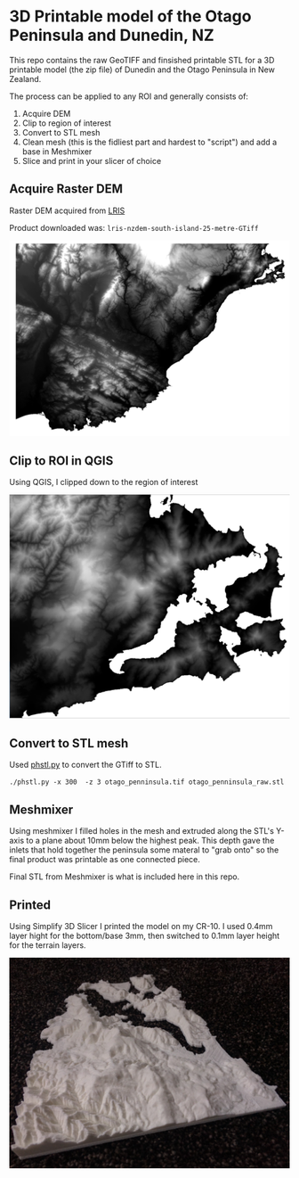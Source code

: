 
# 3D Printable model of the Otago Peninsula and Dunedin, NZ

This repo contains the raw GeoTIFF and finsished printable STL for a 3D printable model (the zip file) of Dunedin and the Otago Peninsula in New Zealand.

The process can be applied to any ROI and generally consists of:

1. Acquire DEM
2. Clip to region of interest
3. Convert to STL mesh
4. Clean mesh (this is the fidliest part and hardest to "script") and add a base in Meshmixer
5. Slice and print in your slicer of choice

## Acquire Raster DEM

Raster DEM acquired from [LRIS](https://lris.scinfo.org.nz)

Product downloaded was: `lris-nzdem-south-island-25-metre-GTiff`

![DEM](dem.png)

## Clip to ROI in QGIS

Using QGIS, I clipped down to the region of interest

![DEM Clipped to Dunedin area with Otago Peninsula](clipped_dem.jpg)

## Convert to STL mesh

Used [phstl.py](https://github.com/anoved/phstl) to convert the GTiff to STL.

```
./phstl.py -x 300  -z 3 otago_penninsula.tif otago_penninsula_raw.stl

```

## Meshmixer

Using meshmixer I filled holes in the mesh and extruded along the STL's Y-axis to a plane about 10mm below the highest peak. This depth gave the inlets that hold together the peninsula some materal to "grab onto" so the final product was printable as one connected piece.

Final STL from Meshmixer is what is included here in this repo.

## Printed

Using Simplify 3D Slicer I printed the model on my CR-10. I used 0.4mm layer hight for the bottom/base 3mm, then switched to 0.1mm layer height for the terrain layers.

![3D Printed copy of STL file](printed.jpg)



